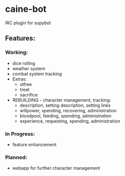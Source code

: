 caine-bot
=========

IRC plugin for supybot


## Features:

### Working:

* dice rolling
* weather system
* combat system tracking
* Extras: 
  * stfree
  * treat
  * sacrifice
* REBUILDING - character management, tracking:
  * description, setting description, setting links
  * willpower, spending, recovering, administration
  * bloodpool, feeding, spending, administration
  * experience, requesting, spending, administration

### In Progress:

* feature enhancement


### Planned:

* webapp for further character management

